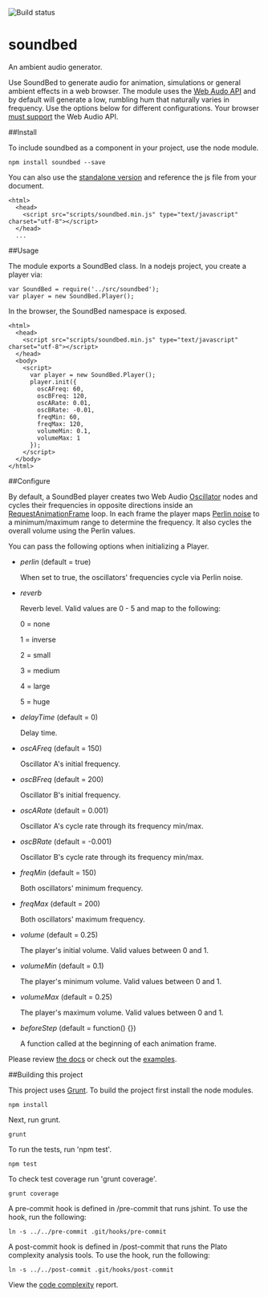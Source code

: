 ![Build status](https://travis-ci.org/vinceallenvince/soundbed.svg?branch=master)

# soundbed

An ambient audio generator.

Use SoundBed to generate audio for animation, simulations or general ambient effects in a web browser. The module uses the [Web Audo API](http://webaudio.github.io/web-audio-api/) and by default will generate a low, rumbling hum that naturally varies in frequency. Use the options below for different configurations. Your browser [must support](http://caniuse.com/#feat=audio-api) the Web Audio API.

##Install

To include soundbed as a component in your project, use the node module.

```
npm install soundbed --save
```

You can also use the [standalone version](https://github.com/vinceallenvince/soundbed/releases/latest) and reference the js file from your document.

```
<html>
  <head>
    <script src="scripts/soundbed.min.js" type="text/javascript" charset="utf-8"></script>
  </head>
  ...
```

##Usage

The module exports a SoundBed class. In a nodejs project, you create a player via:

```
var SoundBed = require('../src/soundbed');
var player = new SoundBed.Player();
```

In the browser, the SoundBed namespace is exposed.

```
<html>
  <head>
    <script src="scripts/soundbed.min.js" type="text/javascript" charset="utf-8"></script>
  </head>
  <body>
    <script>
      var player = new SoundBed.Player();
      player.init({
        oscAFreq: 60,
        oscBFreq: 120,
        oscARate: 0.01,
        oscBRate: -0.01,
        freqMin: 60,
        freqMax: 120,
        volumeMin: 0.1,
        volumeMax: 1
      });
    </script>
  </body>
</html>
```

##Configure

By default, a SoundBed player creates two Web Audio [Oscillator](http://webaudio.github.io/web-audio-api/#the-oscillatornode-interface) nodes and cycles their frequencies in opposite directions inside an [RequestAnimationFrame](https://developer.mozilla.org/en-US/docs/Web/API/window.requestAnimationFrame) loop. In each frame the player maps [Perlin noise](http://en.wikipedia.org/wiki/Perlin_noise) to a minimum/maximum range to determine the frequency. It also cycles the overall volume using the Perlin values.

You can pass the following options when initializing a Player.

 *    *perlin* (default = true)

      When set to true, the oscillators' frequencies cycle via Perlin noise.

 *    *reverb*

      Reverb level. Valid values are 0 - 5 and map to the following:

      0 = none

      1 = inverse

      2 = small

      3 = medium

      4 = large

      5 = huge


 *    *delayTime* (default = 0)

      Delay time.

 *    *oscAFreq* (default = 150)

      Oscillator A's initial frequency.

 *    *oscBFreq* (default = 200)

      Oscillator B's initial frequency.

 *    *oscARate* (default = 0.001)

      Oscillator A's cycle rate through its frequency min/max.

 *    *oscBRate* (default = -0.001)

      Oscillator B's cycle rate through its frequency min/max.

 *    *freqMin* (default = 150)

      Both oscillators' minimum frequency.

 *    *freqMax* (default = 200)

      Both oscillators' maximum frequency.

 *    *volume* (default = 0.25)

      The player's initial volume. Valid values between 0 and 1.

 *    *volumeMin* (default = 0.1)

      The player's minimum volume. Valid values between 0 and 1.

 *    *volumeMax* (default = 0.25)

      The player's maximum volume. Valid values between 0 and 1.

 *    *beforeStep* (default = function() {})

      A function called at the beginning of each animation frame.

Please review [the docs](http://vinceallenvince.github.io/soundbed/doc/) or check out the [examples](http://vinceallenvince.github.io/soundbed/).

##Building this project

This project uses [Grunt](http://gruntjs.com). To build the project first install the node modules.

```
npm install
```

Next, run grunt.

```
grunt
```

To run the tests, run 'npm test'.

```
npm test
```

To check test coverage run 'grunt coverage'.

```
grunt coverage
```

A pre-commit hook is defined in /pre-commit that runs jshint. To use the hook, run the following:

```
ln -s ../../pre-commit .git/hooks/pre-commit
```

A post-commit hook is defined in /post-commit that runs the Plato complexity analysis tools. To use the hook, run the following:

```
ln -s ../../post-commit .git/hooks/post-commit
```

View the [code complexity](http://vinceallenvince.github.io/soundbed/reports/) report.
